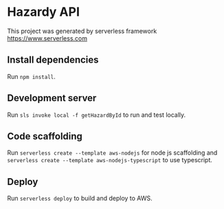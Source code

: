 # Hazardy API 

This project was generated by serverless framework https://www.serverless.com

## Install dependencies

Run `npm install`.

## Development server

Run `sls invoke local -f getHazardById` to run and test locally.

## Code scaffolding

Run `serverless create --template aws-nodejs` for node js scaffolding and `serverless create --template aws-nodejs-typescript` to use typescript.

## Deploy

Run `serverless deploy` to build and deploy to AWS.